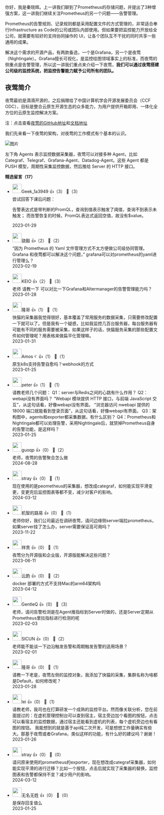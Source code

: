 你好，我是秦晓辉。上一讲我们聊到了Prometheus的存储问题，并提出了3种增强方案，这一讲我们继续关注Prometheus的另一个问题——告警管理。

Prometheus的告警规则、记录规则都是采用配置文件的方式管理的，非常适合奉行Infrastructure as Code的公司或团队内部使用。但如果要把监控能力开放给全公司，就需要有较好的支持协同操作的 UI，让各个团队互不干扰的同时共享一些通用的成果。

解决这个需求的开源产品，有两款备选，一个是Grafana，另一个是夜莺（Nightingale）。Grafana擅长可视化，是监控绘图领域事实上的标准，而夜莺的侧重点是告警管理，所以这一讲我们重点来介绍一下夜莺，**我们可以通过夜莺搭建公司级的监控系统，把监控告警能力赋予公司所有的团队。**

## 夜莺简介

夜莺最初是滴滴开源的，之后捐赠给了中国计算机学会开源发展委员会（CCF ODC），目标是整合云原生开源生态的众多能力，为用户提供开箱即用、一体化全方位的云原生监控解决方案。

注：点击查看[夜莺的GitHub地址](https://github.com/ccfos/nightingale)和[文档地址](https://n9e.github.io/)

我们先来看一下夜莺的架构，对夜莺的工作模式有个基本的认识。

![图片](https://static001.geekbang.org/resource/image/41/f9/41a846502810df2e0dyyac2a4yy978f9.png?wh=1920x1287 "夜莺的单机部署架构（图片源自Nightingale官网）")

左下角 Agents 表示监控数据采集器，夜莺可以对接多种 Agent，比如 Categraf、Telegraf、Grafana-Agent、Datadog-Agent。这些 Agent 都是 PUSH 模型，周期性采集监控数据，然后推给 Server 的 HTTP 接口。
<div><strong>精选留言（17）</strong></div><ul>
<li><img src="" width="30px"><span>Geek_1a3949</span> 👍（3） 💬（3）<div>尝试回答下课后问题：

告警表达式是带判断的PromQL，查询到值表示触发了阈值，查询不到表示未触发；
而告警恢复的时候，PromQL表达式返回空值，故没有$value。</div>2023-01-29</li><br/><li><img src="https://static001.geekbang.org/account/avatar/00/12/29/95/13893803.jpg" width="30px"><span>骁毅</span> 👍（2） 💬（2）<div>“因为 Prometheus 的 Yaml 文件管理方式不太方便做公司级协同管理。Grafana 和夜莺都可以解决这个问题，”  grafana可以对prometheus的yaml进行管理么？</div>2023-02-19</li><br/><li><img src="" width="30px"><span>KEIO</span> 👍（2） 💬（3）<div>老师 请教一下 可以对比一下Grafana和Altermanager的告警管理能力吗？</div>2023-01-28</li><br/><li><img src="https://static001.geekbang.org/account/avatar/00/1b/5d/52/21275675.jpg" width="30px"><span>隆哥</span> 👍（1） 💬（1）<div>快猫的采集器我觉得很好，基本覆盖了常用服务的数据采集，只需要修改配置一下就可以了。但是我有一个疑惑，比如我监控几百台服务器，每台服务器有可能有不同的服务需要被采集，如果这样子的话，快猫服务采集的那些配置文件如何管理呢？用表格来做扁平化管理嘛。</div>2023-01-31</li><br/><li><img src="https://static001.geekbang.org/account/avatar/00/17/e9/26/472e16e4.jpg" width="30px"><span>Amosヾ</span> 👍（1） 💬（1）<div>原生k8s支持告警自愈吗？webhook的方式</div>2023-01-25</li><br/><li><img src="https://static001.geekbang.org/account/avatar/00/10/25/87/f3a69d1b.jpg" width="30px"><span>peter</span> 👍（1） 💬（1）<div>请教老师几个问题：
Q1：server与Redis之间的心跳有什么作用？
Q2：webapi没有界面吗？
“Webapi 模块提供 HTTP 接口，与前端 JavaScript 交互”，从这句话看，好像webapi没有界面。
“浏览器访问 nwebapi 提供的 18000 端口就能看到登录页面”，从这句话看，好像webapi有界面。
Q3：架构图中，agents和exporter都采集数据，有什么区别？
Q4：Prometheus和Nightingale都可以处理告警，采用Nightingale后，就禁掉Prometheus自身的告警功能，是这样吗？</div>2023-01-25</li><br/><li><img src="http://thirdwx.qlogo.cn/mmopen/vi_32/DYAIOgq83epRVT3U6UOpRAoOOYMm0flMeX4P1VJpSnZBlaBvdW4KhWKr0BunLFlCxibdHc9s6VArA124FpwzRiaw/132" width="30px"><span>guoqp</span> 👍（0） 💬（2）<div>老师，夜莺的告警聚合怎么做</div>2024-08-28</li><br/><li><img src="https://static001.geekbang.org/account/avatar/00/16/ab/86/6484136d.jpg" width="30px"><span>stray</span> 👍（0） 💬（1）<div>现在使用的是peometheus的采集器，想改成categraf，如何能实现平滑变更，变更完后监控图表等都不变，减少对客户的影响。</div>2024-03-12</li><br/><li><img src="https://static001.geekbang.org/account/avatar/00/2e/25/bc/910b4e25.jpg" width="30px"><span>机智的路易</span> 👍（0） 💬（1）<div>老师你好，我们公司最近在调研夜莺，请问边缘侧server端拉prometheus，如果server挂了怎么办，server需要保证高可用吗？</div>2023-11-22</li><br/><li><img src="https://static001.geekbang.org/account/avatar/00/1f/a4/ce/1e19f399.jpg" width="30px"><span>祥贵</span> 👍（0） 💬（1）<div>夜莺分为开源版和企业版，开源版能解决这些问题？</div>2023-06-11</li><br/><li><img src="https://static001.geekbang.org/account/avatar/00/0f/a6/56/abb7bfe3.jpg" width="30px"><span>云韵</span> 👍（0） 💬（2）<div>docker 部署的方式不支持Mac的arm64架构吗</div>2023-04-12</li><br/><li><img src="https://static001.geekbang.org/account/avatar/00/14/cd/4f/7d4d6fe4.jpg" width="30px"><span>GentleQ</span> 👍（0） 💬（3）<div>老师，请问告警检测是在Agent推指标到Server时做的，还是Server定期从Prometheus里拉指标进行检测的呢</div>2023-02-03</li><br/><li><img src="https://static001.geekbang.org/account/avatar/00/13/23/75/2b599841.jpg" width="30px"><span>SICUN</span> 👍（0） 💬（2）<div>老师能不能谈一下边沿触发告警和周期触发告警的适用场景？</div>2023-02-01</li><br/><li><img src="https://static001.geekbang.org/account/avatar/00/1b/5d/52/21275675.jpg" width="30px"><span>隆哥</span> 👍（0） 💬（1）<div>请教一下老是，夜莺左侧的监控对象，我添加了快猫的采集，集群名称为啥都是Default，如何修改呢？</div>2023-01-28</li><br/><li><img src="https://static001.geekbang.org/account/avatar/00/1c/4e/88/791d0f5e.jpg" width="30px"><span>lei</span> 👍（0） 💬（1）<div>请教老师，我司也在打算研发一个成熟的监控平台。然而像关联分析，您在前面提过的：在虚机管理控制台可以查到宿主，宿主旁边加个看图的按钮，点击可以看宿主的监控数据，通过宿主还能看到虚机的列表，每个虚机旁边也有看图的按钮。
我能想到的就是基于api纯二次开发，可是想想工作量确实有些大。那基于夜莺或者Grafana，类似这样的功能，有什么好的建议吗？谢谢！</div>2023-01-26</li><br/><li><img src="https://static001.geekbang.org/account/avatar/00/16/ab/86/6484136d.jpg" width="30px"><span>stray</span> 👍（0） 💬（0）<div>请问原来使用的prometheus的exporter，现在想改成categraf采集器，如何能实现平滑的进行迁移？比如一个按钮，点击后就实现了采集器的替换，监控图表和告警都保持不变？减少用户的影响。</div>2024-03-12</li><br/><li><img src="https://static001.geekbang.org/account/avatar/00/27/ff/e4/927547a9.jpg" width="30px"><span>无名无姓</span> 👍（0） 💬（0）<div>是保存回复值么</div>2023-01-25</li><br/>
</ul>